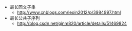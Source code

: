 - 最长回文子串
  - http://www.cnblogs.com/leoin2012/p/3984997.html
- 最长公共子序列
  - http://blog.csdn.net/gjnm820/article/details/51469824
